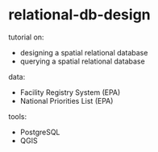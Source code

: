 # relational-db-design

tutorial on: 
- designing a spatial relational database
- querying a spatial relational database

data:
- Facility Registry System (EPA)
- National Priorities List (EPA)

tools:
- PostgreSQL
- QGIS
